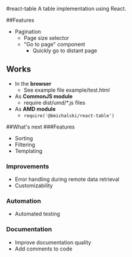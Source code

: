 #react-table
A table implementation using React.

##Features
* Pagination
  * Page size selector
  * "Go to page" component
    * Quickly go to distant page

## Works
* In the **browser**
  * See example file example/test.html
* As **CommonJS module**
  * require dist/umd/*.js files
* As **AMD module**
  * ```require('@bmichalski/react-table')```

##What's next
###Features
* Sorting
* Filtering
* Templating
### Improvements
* Error handling during remote data retrieval
* Customizability
### Automation
* Automated testing
### Documentation
* Improve documentation quality
* Add comments to code
